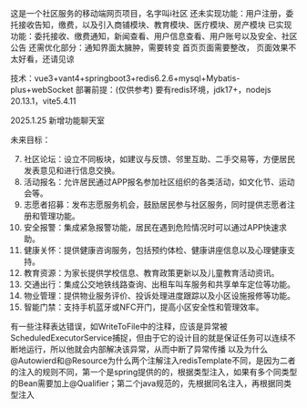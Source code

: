 这是一个社区服务的移动端网页项目，名字叫i社区
还未实现功能：用户注册，委托接收告知，缴费，以及引入商铺模块、教育模块、医疗模块、房产模块
已实现功能：委托接收、缴费通知，新闻查看、用户信息查看、用户账号以及安全、社区公告
还需优化部分：通知界面太臃肿，需要转变
             首页页面需要整改，
             页面效果不太好看，还请见谅
             
技术：vue3+vant4+springboot3+redis6.2.6+mysql+Mybatis-plus+webSocket
部署前提：(仅供参考)
     要有redis环境，jdk17+，nodejs 20.13.1，vite5.4.11

   



2025.1.25
新增功能聊天室

未来目标：

7. 社区论坛：设立不同板块，如建议与反馈、邻里互助、二手交易等，方便居民发表意见和进行信息交换。
8. 活动报名：允许居民通过APP报名参加社区组织的各类活动，如文化节、运动会等。
9. 志愿者招募：发布志愿服务机会，鼓励居民参与社区服务，同时提供志愿者注册和管理功能。
10. 安全报警：集成紧急报警功能，居民在遇到危险情况时可以通过APP快速求助。
11. 健康关怀：提供健康咨询服务，包括预约体检、健康讲座信息以及心理健康支持。
12. 教育资源：为家长提供学校信息、教育政策更新以及儿童教育活动资讯。
13. 交通出行：集成公交地铁线路查询、出租车叫车服务和共享单车定位等功能。
14. 物业管理：提供物业服务评价、投诉处理进度跟踪以及小区设施报修等功能。
15. 智能门禁：支持手机蓝牙或NFC开门，提高小区安全性和管理效率。

有一些注释表达错误，如WriteToFile中的注释，应该是异常被ScheduledExecutorService捕捉，但由于它的设计目的就是保证任务可以连续不断地运行，所以他就会内部解决该异常，从而中断了异常传播
以及为什么@Autowierd和@Resource为什么两个注解注入redisTemplate不同，是因为二者的注入的规则不同，第一个是spring提供的的，根据类型注入，如果有多个同类型的Bean需要加上@Qualifier；第二个java规范的，先根据同名注入，再根据同类型注入
